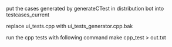 put the cases generated by generateCTest  in distribution bot into testcases_current

replace ui_tests.cpp with ui_tests_generator.cpp.bak

run the cpp tests with following command
make cpp_test > out.txt
